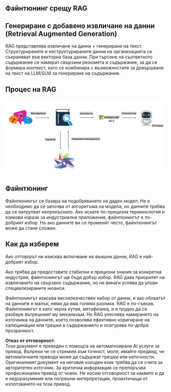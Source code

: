 ## Файнтюнинг срещу RAG

## Генериране с добавено извличане на данни (Retrieval Augmented Generation)

RAG представлява извличане на данни + генериране на текст. Структурираните и неструктурираните данни на организацията се съхраняват във векторна база данни. При търсене на съответното съдържание се намират свързани резюмета и съдържание, за да се формира контекст, като се комбинира с възможностите за довършване на текст на LLM/SLM за генериране на съдържание.

## Процес на RAG
![FinetuningvsRAG](../../../../translated_images/rag.36e7cb856f120334d577fde60c6a5d7c5eecae255dac387669303d30b4b3efa4.bg.png)

## Файнтюнинг
Файнтюнингът се базира на подобряването на даден модел. Не е необходимо да се започва от алгоритъма на модела, но данните трябва да се натрупват непрекъснато. Ако искате по-прецизна терминология и езикови изрази за индустриални приложения, файнтюнингът е по-добрият избор. Но ако данните ви се променят често, файнтюнингът може да стане сложен.

## Как да изберем
Ако отговорът ни изисква включване на външни данни, RAG е най-добрият избор.

Ако трябва да предоставите стабилни и прецизни знания за конкретна индустрия, файнтюнингът ще бъде добър избор. RAG дава приоритет на извличането на свързано съдържание, но не винаги успява да улови специализираните нюанси.

Файнтюнингът изисква висококачествен набор от данни, и ако обхватът на данните е малък, няма да има голяма разлика. RAG е по-гъвкав.  
Файнтюнингът е като черна кутия, метафизика, и е трудно да се разбере вътрешният му механизъм. Но RAG улеснява намирането на източника на данните, което позволява ефективно коригиране на халюцинации или грешки в съдържанието и осигурява по-добра прозрачност.

**Отказ от отговорност**:  
Този документ е преведен с помощта на автоматизирани AI услуги за превод. Въпреки че се стремим към точност, моля, имайте предвид, че автоматичните преводи може да съдържат грешки или неточности. Оригиналният документ на неговия изходен език трябва да се счита за авторитетен източник. За критична информация се препоръчва професионален превод от човек. Не носим отговорност за каквито и да е недоразумения или погрешни интерпретации, произтичащи от използването на този превод.